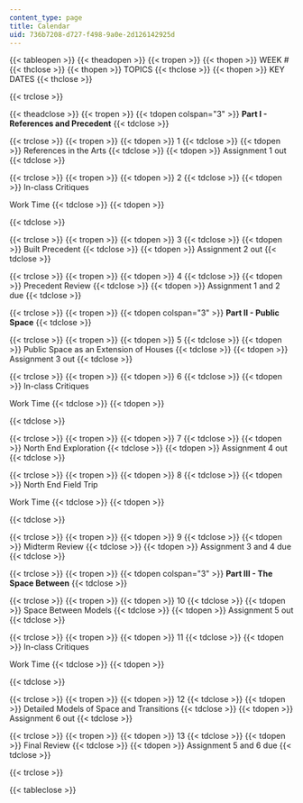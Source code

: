 ```yaml
---
content_type: page
title: Calendar
uid: 736b7208-d727-f498-9a0e-2d126142925d
---
```


{{< tableopen >}}
{{< theadopen >}}
{{< tropen >}}
{{< thopen >}}
WEEK #
{{< thclose >}}
{{< thopen >}}
TOPICS
{{< thclose >}}
{{< thopen >}}
KEY DATES
{{< thclose >}}

{{< trclose >}}

{{< theadclose >}}
{{< tropen >}}
{{< tdopen colspan="3" >}}
**Part I - References and Precedent**
{{< tdclose >}}

{{< trclose >}}
{{< tropen >}}
{{< tdopen >}}
1
{{< tdclose >}}
{{< tdopen >}}
References in the Arts
{{< tdclose >}}
{{< tdopen >}}
Assignment 1 out
{{< tdclose >}}

{{< trclose >}}
{{< tropen >}}
{{< tdopen >}}
2
{{< tdclose >}}
{{< tdopen >}}
In-class Critiques  
  
Work Time
{{< tdclose >}}
{{< tdopen >}}

{{< tdclose >}}

{{< trclose >}}
{{< tropen >}}
{{< tdopen >}}
3
{{< tdclose >}}
{{< tdopen >}}
Built Precedent
{{< tdclose >}}
{{< tdopen >}}
Assignment 2 out
{{< tdclose >}}

{{< trclose >}}
{{< tropen >}}
{{< tdopen >}}
4
{{< tdclose >}}
{{< tdopen >}}
Precedent Review
{{< tdclose >}}
{{< tdopen >}}
Assignment 1 and 2 due
{{< tdclose >}}

{{< trclose >}}
{{< tropen >}}
{{< tdopen colspan="3" >}}
**Part II - Public Space**
{{< tdclose >}}

{{< trclose >}}
{{< tropen >}}
{{< tdopen >}}
5
{{< tdclose >}}
{{< tdopen >}}
Public Space as an Extension of Houses
{{< tdclose >}}
{{< tdopen >}}
Assignment 3 out
{{< tdclose >}}

{{< trclose >}}
{{< tropen >}}
{{< tdopen >}}
6
{{< tdclose >}}
{{< tdopen >}}
In-class Critiques  
  
Work Time
{{< tdclose >}}
{{< tdopen >}}

{{< tdclose >}}

{{< trclose >}}
{{< tropen >}}
{{< tdopen >}}
7
{{< tdclose >}}
{{< tdopen >}}
North End Exploration
{{< tdclose >}}
{{< tdopen >}}
Assignment 4 out
{{< tdclose >}}

{{< trclose >}}
{{< tropen >}}
{{< tdopen >}}
8
{{< tdclose >}}
{{< tdopen >}}
North End Field Trip  
  
Work Time
{{< tdclose >}}
{{< tdopen >}}

{{< tdclose >}}

{{< trclose >}}
{{< tropen >}}
{{< tdopen >}}
9
{{< tdclose >}}
{{< tdopen >}}
Midterm Review
{{< tdclose >}}
{{< tdopen >}}
Assignment 3 and 4 due
{{< tdclose >}}

{{< trclose >}}
{{< tropen >}}
{{< tdopen colspan="3" >}}
**Part III - The Space Between**
{{< tdclose >}}

{{< trclose >}}
{{< tropen >}}
{{< tdopen >}}
10
{{< tdclose >}}
{{< tdopen >}}
Space Between Models
{{< tdclose >}}
{{< tdopen >}}
Assignment 5 out
{{< tdclose >}}

{{< trclose >}}
{{< tropen >}}
{{< tdopen >}}
11
{{< tdclose >}}
{{< tdopen >}}
In-class Critiques  
  
Work Time
{{< tdclose >}}
{{< tdopen >}}

{{< tdclose >}}

{{< trclose >}}
{{< tropen >}}
{{< tdopen >}}
12
{{< tdclose >}}
{{< tdopen >}}
Detailed Models of Space and Transitions
{{< tdclose >}}
{{< tdopen >}}
Assignment 6 out
{{< tdclose >}}

{{< trclose >}}
{{< tropen >}}
{{< tdopen >}}
13
{{< tdclose >}}
{{< tdopen >}}
Final Review
{{< tdclose >}}
{{< tdopen >}}
Assignment 5 and 6 due
{{< tdclose >}}

{{< trclose >}}

{{< tableclose >}}